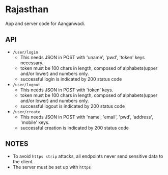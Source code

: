 Rajasthan
=========


App and server code for Aanganwadi.


API
---

- `/user/login`
    - This needs JSON in POST with 'uname', 'pwd', 'token' keys necessary.
    - token must be 100 chars in length, composed of alphabets(upper and/or lower) and numbers only.
    - successful login is indicated by 200 status code
- `/user/logout`
    - This needs JSON in POST with 'token' keys.
    - token must be 100 chars in length, composed of alphabets(upper and/or lower) and numbers only.
    - successful logout is indicated by 200 status code
- `/user/create`
    - This needs JSON in POST with 'name', 'email', 'pwd', 'address', 'mobile' keys.
    - successful creation is indicated by 200 status code



NOTES
-----

- To avoid `https strip` attacks, all endpoints never send sensitive data to the client.
- The server must be set up with `https`
